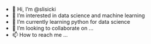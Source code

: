 - 👋 Hi, I’m @slisicki
- 👀 I’m interested in data science and machine learning
- 🌱 I’m currently learning python for data science
- 💞️ I’m looking to collaborate on ...
- 📫 How to reach me ...

<!---
slisicki/slisicki is a ✨ special ✨ repository because its `README.md` (this file) appears on your GitHub profile.
You can click the Preview link to take a look at your changes.
--->
